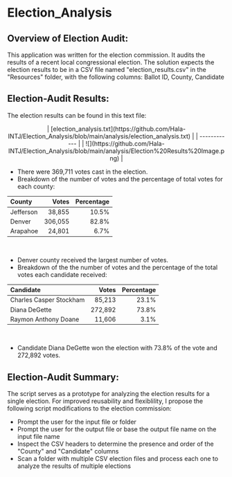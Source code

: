 # Election_Analysis
## Overview of Election Audit:
This application was written for the election commission. It audits the results of a recent local congressional election. The solution expects the election results to be in a CSV file named "election_results.csv" in the "Resources" folder, with the following columns:
Ballot ID, County, Candidate 
## Election-Audit Results:
The election results can be found in this text file:
<p align="center">
| [election_analysis.txt](https://github.com/Hala-INTJ/Election_Analysis/blob/main/analysis/election_analysis.txt) |
| ------------ |
| ![](https://github.com/Hala-INTJ/Election_Analysis/blob/main/analysis/Election%20Results%20Image.png) |
</p>

* There were 369,711 votes cast in the election.
* Breakdown of the number of votes and the percentage of total votes for each county:
<center>

| County                  | Votes       | Percentage |
| :---------------------- | ----------: | ----------:|
| Jefferson | 38,855 | 10.5% |
| Denver | 306,055 | 82.8% |
| Arapahoe| 24,801 | 6.7% |
</center>
<br>

* Denver county received the largest number of votes. 
* Breakdown of the the number of votes and the percentage of the total votes each candidate received:
<center>

| Candidate               | Votes       | Percentage |
| :---------------------- | ----------: | ----------:|
| Charles Casper Stockham | 85,213 | 23.1% |
| Diana DeGette | 272,892 | 73.8% |
| Raymon Anthony Doane| 11,606 | 3.1% |
</center>
<br>

* Candidate Diana DeGette won the election with 73.8% of the vote and 272,892 votes.

## Election-Audit Summary:
The script serves as a prototype for analyzing the election results for a single election. For improved reusability and flexiblility, I propose the following script modifications to the election commission:
* Prompt the user for the input file or folder
* Prompt the user for the output file or base the output file name on the input file name
* Inspect the CSV headers to determine the presence and order of the "County" and "Candidate" columns
* Scan a folder with multiple CSV election files and process each one to analyze the results of multiple elections